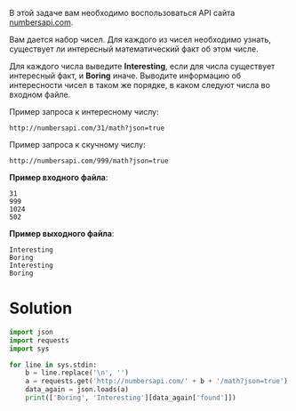 В этой задаче вам необходимо воспользоваться API сайта <a href="http://numbersapi.com">numbersapi.com</a>.

Вам дается набор чисел. Для каждого из чисел необходимо узнать, существует ли интересный математический факт об этом числе.

Для каждого числа выведите **Interesting**, если для числа существует интересный факт, и **Boring** иначе.
Выводите информацию об интересности чисел в таком же порядке, в каком следуют числа во входном файле.

Пример запроса к интересному числу:

`http://numbersapi.com/31/math?json=true`

Пример запроса к скучному числу:

`http://numbersapi.com/999/math?json=true`

**Пример входного файла**:

```
31
999
1024
502
```

**Пример выходного файла**:

```
Interesting
Boring
Interesting
Boring
```

# Solution
```python
import json
import requests
import sys

for line in sys.stdin:
    b = line.replace('\n', '')
    a = requests.get('http://numbersapi.com/' + b + '/math?json=true').text
    data_again = json.loads(a)
    print(['Boring', 'Interesting'][data_again['found']])

```
